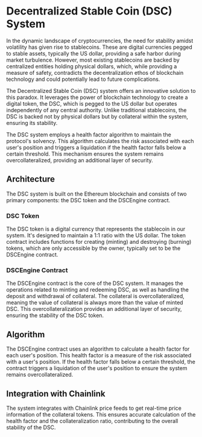 # Decentralized Stable Coin (DSC) System

In the dynamic landscape of cryptocurrencies, the need for stability amidst volatility has given rise to stablecoins. These are digital currencies pegged to stable assets, typically the US dollar, providing a safe harbor during market turbulence. However, most existing stablecoins are backed by centralized entities holding physical dollars, which, while providing a measure of safety, contradicts the decentralization ethos of blockchain technology and could potentially lead to future complications.

The Decentralized Stable Coin (DSC) system offers an innovative solution to this paradox. It leverages the power of blockchain technology to create a digital token, the DSC, which is pegged to the US dollar but operates independently of any central authority. Unlike traditional stablecoins, the DSC is backed not by physical dollars but by collateral within the system, ensuring its stability.

The DSC system employs a health factor algorithm to maintain the protocol's solvency. This algorithm calculates the risk associated with each user's position and triggers a liquidation if the health factor falls below a certain threshold. This mechanism ensures the system remains overcollateralized, providing an additional layer of security.



## Architecture

The DSC system is built on the Ethereum blockchain and consists of two primary components: the DSC token and the DSCEngine contract.

### DSC Token

The DSC token is a digital currency that represents the stablecoin in our system. It's designed to maintain a 1:1 ratio with the US dollar. The token contract includes functions for creating (minting) and destroying (burning) tokens, which are only accessible by the owner, typically set to be the DSCEngine contract.

### DSCEngine Contract

The DSCEngine contract is the core of the DSC system. It manages the operations related to minting and redeeming DSC, as well as handling the deposit and withdrawal of collateral. The collateral is overcollateralized, meaning the value of collateral is always more than the value of minted DSC. This overcollateralization provides an additional layer of security, ensuring the stability of the DSC token.

## Algorithm

The DSCEngine contract uses an algorithm to calculate a health factor for each user's position. This health factor is a measure of the risk associated with a user's position. If the health factor falls below a certain threshold, the contract triggers a liquidation of the user's position to ensure the system remains overcollateralized.

## Integration with Chainlink

The system integrates with Chainlink price feeds to get real-time price information of the collateral tokens. This ensures accurate calculation of the health factor and the collateralization ratio, contributing to the overall stability of the DSC.

